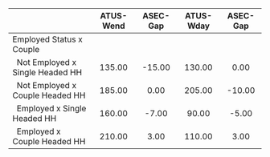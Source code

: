 
|                      |    ATUS-Wend |     ASEC-Gap |    ATUS-Wday |     ASEC-Gap |
| -------------------- | :----------: | :----------: | :----------: | :----------: |
| Employed Status x Couple |              |              |              |              |
| &nbsp;&nbsp;Not Employed x Single Headed HH |       135.00 |       -15.00 |       130.00 |         0.00 |
| &nbsp;&nbsp;Not Employed x Couple Headed HH |       185.00 |         0.00 |       205.00 |       -10.00 |
| &nbsp;&nbsp;Employed x Single Headed HH |       160.00 |        -7.00 |        90.00 |        -5.00 |
| &nbsp;&nbsp;Employed x Couple Headed HH |       210.00 |         3.00 |       110.00 |         3.00 |

